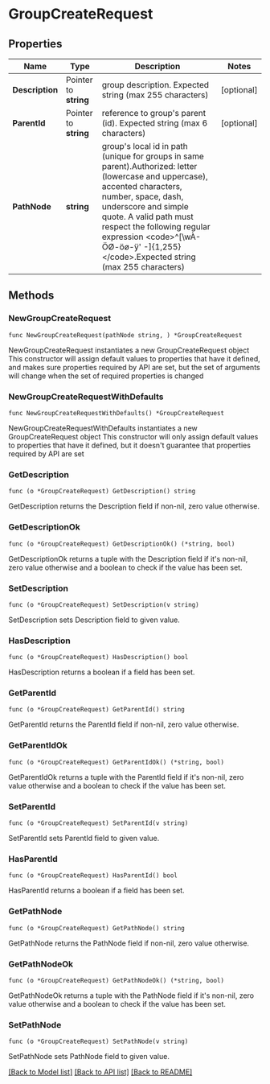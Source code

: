# GroupCreateRequest

## Properties

Name | Type | Description | Notes
------------ | ------------- | ------------- | -------------
**Description** | Pointer to **string** | group description. Expected string (max 255 characters) | [optional] 
**ParentId** | Pointer to **string** | reference to group&#39;s parent (id). Expected string (max 6 characters) | [optional] 
**PathNode** | **string** | group&#39;s local id in path (unique for groups in same parent).Authorized: letter (lowercase and uppercase), accented characters, number, space, dash, underscore and simple quote. A valid path must respect the following regular expression &lt;code&gt;^[\\wÀ-ÖØ-öø-ÿ&#39; -]{1,255}&lt;/code&gt;.Expected string (max 255 characters) | 

## Methods

### NewGroupCreateRequest

`func NewGroupCreateRequest(pathNode string, ) *GroupCreateRequest`

NewGroupCreateRequest instantiates a new GroupCreateRequest object
This constructor will assign default values to properties that have it defined,
and makes sure properties required by API are set, but the set of arguments
will change when the set of required properties is changed

### NewGroupCreateRequestWithDefaults

`func NewGroupCreateRequestWithDefaults() *GroupCreateRequest`

NewGroupCreateRequestWithDefaults instantiates a new GroupCreateRequest object
This constructor will only assign default values to properties that have it defined,
but it doesn't guarantee that properties required by API are set

### GetDescription

`func (o *GroupCreateRequest) GetDescription() string`

GetDescription returns the Description field if non-nil, zero value otherwise.

### GetDescriptionOk

`func (o *GroupCreateRequest) GetDescriptionOk() (*string, bool)`

GetDescriptionOk returns a tuple with the Description field if it's non-nil, zero value otherwise
and a boolean to check if the value has been set.

### SetDescription

`func (o *GroupCreateRequest) SetDescription(v string)`

SetDescription sets Description field to given value.

### HasDescription

`func (o *GroupCreateRequest) HasDescription() bool`

HasDescription returns a boolean if a field has been set.

### GetParentId

`func (o *GroupCreateRequest) GetParentId() string`

GetParentId returns the ParentId field if non-nil, zero value otherwise.

### GetParentIdOk

`func (o *GroupCreateRequest) GetParentIdOk() (*string, bool)`

GetParentIdOk returns a tuple with the ParentId field if it's non-nil, zero value otherwise
and a boolean to check if the value has been set.

### SetParentId

`func (o *GroupCreateRequest) SetParentId(v string)`

SetParentId sets ParentId field to given value.

### HasParentId

`func (o *GroupCreateRequest) HasParentId() bool`

HasParentId returns a boolean if a field has been set.

### GetPathNode

`func (o *GroupCreateRequest) GetPathNode() string`

GetPathNode returns the PathNode field if non-nil, zero value otherwise.

### GetPathNodeOk

`func (o *GroupCreateRequest) GetPathNodeOk() (*string, bool)`

GetPathNodeOk returns a tuple with the PathNode field if it's non-nil, zero value otherwise
and a boolean to check if the value has been set.

### SetPathNode

`func (o *GroupCreateRequest) SetPathNode(v string)`

SetPathNode sets PathNode field to given value.



[[Back to Model list]](../README.md#documentation-for-models) [[Back to API list]](../README.md#documentation-for-api-endpoints) [[Back to README]](../README.md)



